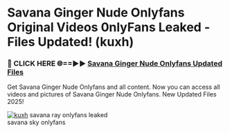 # Savana Ginger Nude Onlyfans Original Videos 0nlyFans Leaked - Files Updated! (kuxh)

<h3>🔴 CLICK HERE 🌐==►► <a href="https://tinyurl.com/x26r9saj" rel="nofollow">Savana Ginger Nude Onlyfans Updated Files</a></h3>

Get Savana Ginger Nude Onlyfans and all content. Now you can access all videos and pictures of Savana Ginger Nude Onlyfans. New Updated Files 2025!

[![kuxh](https://i.imgur.com/LkgZPqh.gif)](https://tinyurl.com/x26r9saj)
savana ray onlyfans leaked<br>
savana sky onlyfans